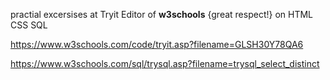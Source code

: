 practial excersises at Tryit Editor of **w3schools** {great respect!} on HTML CSS SQL 

https://www.w3schools.com/code/tryit.asp?filename=GLSH30Y78QA6

https://www.w3schools.com/sql/trysql.asp?filename=trysql_select_distinct
